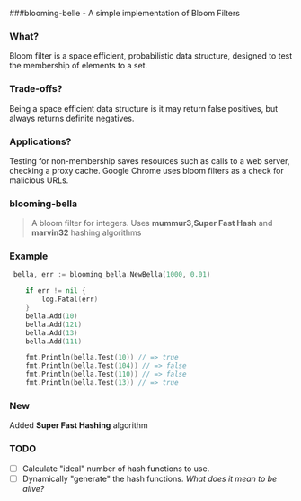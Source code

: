 ###blooming-belle - A simple implementation of Bloom Filters 

### What?
 Bloom filter is a space efficient, probabilistic data structure, designed to test the membership of elements to a set.
 
### Trade-offs? 
 Being a space efficient data structure is it may return false positives, but always returns definite negatives.
 
### Applications?
 Testing for non-membership saves resources such as calls to a web server, checking a proxy cache. Google Chrome uses bloom filters as a check for malicious URLs.
 
### blooming-bella

 > A bloom filter for integers.
 > Uses __mummur3__,__Super Fast Hash__ and __marvin32__ hashing algorithms

### Example

```go
 bella, err := blooming_bella.NewBella(1000, 0.01)

	if err != nil {
		log.Fatal(err)
	}
	bella.Add(10)
	bella.Add(121)
	bella.Add(13)
	bella.Add(111)

	fmt.Println(bella.Test(10)) // => true
	fmt.Println(bella.Test(104)) // => false
	fmt.Println(bella.Test(110)) // => false
	fmt.Println(bella.Test(13)) // => true
 ```
 
### New 

Added __Super Fast Hashing__ algorithm

### TODO
 - [ ]  Calculate "ideal" number of hash functions to use.
 - [ ]  Dynamically "generate" the hash functions. *_What does it mean to be alive?_*
